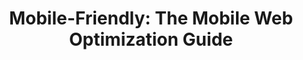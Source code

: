 ---
title: 'Mobile-Friendly: The Mobile Web Optimization Guide'
authors:
- bruce-lawson
intro: 'Everyone wants to make their sites “mobile friendly” these days — the mobile web market is becoming big business. This article takes you through the different available strategies for making your websites mobile browser compatible, sharing many tips and tricks along the way.'
layout: article
---